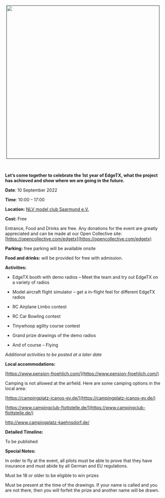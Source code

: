 

<p></p> 


<p align="center">
<a href="" target="_blank"><img src="https://github.com/phileville/edgetx.github.io/blob/master/images/ETXFEST.png?raw=true" align="center" width="497"></a>
</P>


 <p>&nbsp;</p> 

 
**Let’s come to****gether to celebrate the 1****st** **year of EdgeTX, what the project has achieved and show where we are going in the future.**

**Date**: 10 September 2022

**Time**: 10:00 – 17:00

**Location:** [NLV model club Saarmund e.V.](https://goo.gl/maps/Apm9M4Xu2A2UBwNLA)

**Cost:** Free

Entrance, Food and Drinks are free.  Any donations for the event are greatly appreciated and can be made at our Open Collective site: [https://opencollective.com/edgetx](https://opencollective.com/edgetx)

**Parking:** free parking will be available onsite

**Food and drinks:** will be provided for free with admission.

**Activities:**

- EdgeTX booth with demo radios – Meet the team and try out EdgeTX on a variety of radios

- Model aircraft flight simulator – get a in-flight feel for different EdgeTX radios

- RC Airplane Limbo contest

- RC Car Bowling contest

- Tinywhoop agility course contest

- Grand prize drawings of the demo radios

- And of course – Flying

*Additional activities to be posted at a later date*

**Local accommodations:**

[https://www.pension-froehlich.com/](https://www.pension-froehlich.com/)

Camping is not allowed at the airfield. Here are some camping options in the local area:

[https://campingplatz-icanos-ev.de/](https://campingplatz-icanos-ev.de/)

[https://www.campingclub-flottstelle.de/](https://www.campingclub-flottstelle.de/)

http://www.campingplatz-kaehnsdorf.de/

**Detailed Timeline:**

To be published

**Special Notes:**

In order to fly at the event, all pilots must be able to prove that they have insurance and must abide by all German and EU regulations.

Must be 18 or older to be eligible to win prizes

Must be present at the time of the drawings. If your name is called and you are not there, then you will forfeit the prize and another name will be drawn.